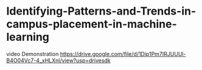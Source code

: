 # Identifying-Patterns-and-Trends-in-campus-placement-in-machine-learning
video Demonstration https://drive.google.com/file/d/1Dip1Pm7IRJUUUl-B4O04Vc7-4_xHLXnl/view?usp=drivesdk
